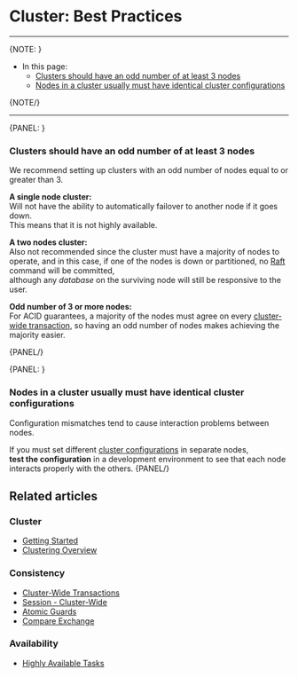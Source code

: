 # Cluster: Best Practices

---

{NOTE: }

* In this page:
   * [Clusters should have an odd number of at least 3 nodes](../../server/clustering/cluster-best-practice-and-configuration#clusters-should-have-an-odd-number-of-at-least-3-nodes)
   * [Nodes in a cluster usually must have identical cluster configurations](../../server/clustering/cluster-best-practice-and-configuration#nodes-in-a-cluster-usually-must-have-identical-cluster-configurations)

{NOTE/}

---

{PANEL: }

### Clusters should have an odd number of at least 3 nodes

We recommend setting up clusters with an odd number of nodes equal to or greater than 3.

**A single node cluster:**  
Will not have the ability to automatically failover to another node if it goes down.  
This means that it is not highly available.  

**A two nodes cluster:**  
Also not recommended since the cluster must have a majority of nodes to operate, 
and in this case, if one of the nodes is down or partitioned, no [Raft](../../glossary/raft-algorithm) 
command will be committed,  
although any _database_ on the surviving node will still be responsive to the user.  

**Odd number of 3 or more nodes:**  
For ACID guarantees, a majority of the nodes must agree on every [cluster-wide transaction](../../server/clustering/cluster-transactions), 
so having an odd number of nodes makes achieving the majority easier.

{PANEL/}

{PANEL: }

### Nodes in a cluster usually must have identical cluster configurations

Configuration mismatches tend to cause interaction problems between nodes.

If you must set different [cluster configurations](../../server/configuration/cluster-configuration) in separate nodes,  
**test the configuration** in a development environment to see that each node interacts properly with the others.
{PANEL/}

## Related articles 

### Cluster

- [Getting Started](../../start/getting-started)
- [Clustering Overview](../../server/clustering/overview)

### Consistency

- [Cluster-Wide Transactions](../../server/clustering/cluster-transactions)
- [Session - Cluster-Wide](../../client-api/session/cluster-transaction)
- [Atomic Guards](../../client-api/operations/compare-exchange/atomic-guards)
- [Compare Exchange](../../client-api/operations/compare-exchange/overview)

### Availability

- [Highly Available Tasks](../../server/clustering/distribution/highly-available-tasks)

